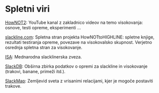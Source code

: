 # Spletni viri

[HowNOT2](https://www.youtube.com/c/HowNOT2): YouTube kanal z zakladnico videov
na temo visokovanja: osnove, testi opreme, eksperimenti ...

[slackline.com](https://www.slackline.com/): Spletna stran projekta
HowNOTtoHIGHLINE: spletne knjige, rezultati testiranja opreme, povezave na
visokovalsko skupnost. Verjetno osrednja spletna stran za visokovanje.

[ISA](https://www.slacklineinternational.org): Mednarodna slacklinerska zveza.

[SlackDB](https://slackdb.com/): Obširna zbirka podatkov o opremi za slackline
in visokovanje (trakovi, banane, primeži itd.).

[SlackMap](https://slackmap.com): Zemljevid sveta z vrisanimi relacijami, kjer
je mogoče postaviti trakove.
